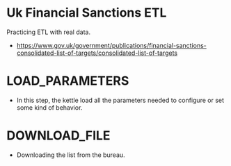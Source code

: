 # Uk Financial Sanctions ETL
Practicing ETL with real data.

* https://www.gov.uk/government/publications/financial-sanctions-consolidated-list-of-targets/consolidated-list-of-targets

# LOAD_PARAMETERS
* In this step, the kettle load all the parameters needed to configure or set some kind of behavior.

# DOWNLOAD_FILE
* Downloading the list from the bureau.